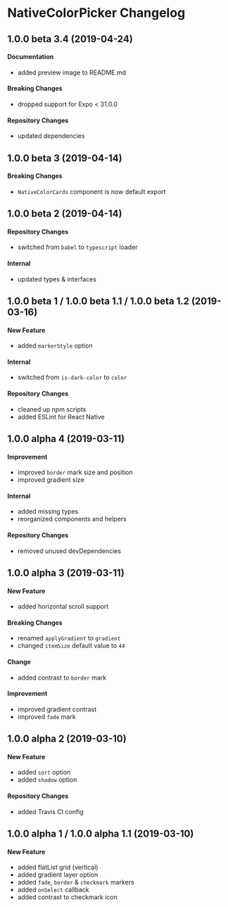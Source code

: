 # NativeColorPicker Changelog

## 1.0.0 beta 3.4 (2019-04-24)
#### Documentation
- added preview image to README.md

#### Breaking Changes
- dropped support for Expo < 31.0.0

#### Repository Changes
- updated dependencies

## 1.0.0 beta 3 (2019-04-14)
#### Breaking Changes
- `NativeColorCards` component is now default export

## 1.0.0 beta 2 (2019-04-14)
#### Repository Changes
- switched from `babel` to `typescript` loader

#### Internal
- updated types & interfaces

## 1.0.0 beta 1 / 1.0.0 beta 1.1 / 1.0.0 beta 1.2 (2019-03-16)
#### New Feature
- added `markerStyle` option

#### Internal
- switched from `is-dark-color` to `color`

#### Repository Changes
- cleaned up npm scripts
- added ESLint for React Native

## 1.0.0 alpha 4 (2019-03-11)
#### Improvement
- improved `border` mark size and position
- improved gradient size

#### Internal
- added missing types
- reorganized components and helpers

#### Repository Changes
- removed unused devDependencies

## 1.0.0 alpha 3 (2019-03-11)
#### New Feature
- added horizontal scroll support

#### Breaking Changes
- renamed `applyGradient` to `gradient`
- changed `itemSize` default value to `44`

#### Change
- added contrast to `border` mark

#### Improvement
- improved gradient contrast
- improved `fade` mark

## 1.0.0 alpha 2 (2019-03-10)
#### New Feature
- added `sort` option
- added `shadow` option

#### Repository Changes
- added Travis CI config

## 1.0.0 alpha 1 / 1.0.0 alpha 1.1 (2019-03-10)
#### New Feature
- added flatList grid (vertical)
- added gradient layer option
- added `fade`, `border` & `checkmark` markers
- added `onSelect` callback
- added contrast to checkmark icon
